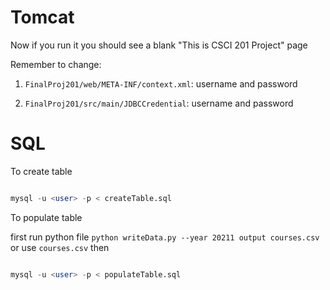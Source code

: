 # Tomcat

Now if you run it you should see a blank "This is CSCI 201 Project" page

Remember to change:

1. `FinalProj201/web/META-INF/context.xml`: username and password

2. `FinalProj201/src/main/JDBCCredential`: username and password


# SQL

To create table 

```sql

mysql -u <user> -p < createTable.sql

```

To populate table

first run python file `python writeData.py --year 20211 output
courses.csv` or use `courses.csv` then

```sql

mysql -u <user> -p < populateTable.sql

```
